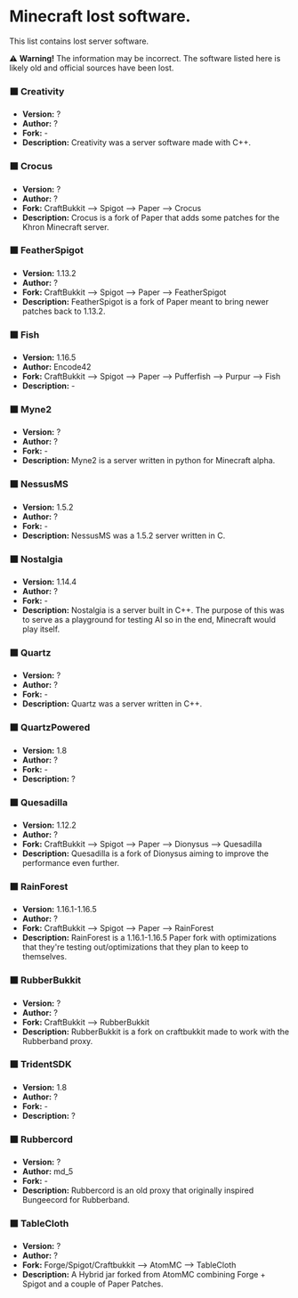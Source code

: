 # Minecraft lost software.
This list contains lost server software.

⚠️ **Warning!** The information may be incorrect. The software listed here is likely old and official sources have been lost.

### ⬛ Creativity
- **Version:** ?
- **Author:** ?
- **Fork:** -
- **Description:** Creativity was a server software made with C++.

### ⬛ Crocus
- **Version:** ?
- **Author:** ?
- **Fork:** CraftBukkit --> Spigot --> Paper --> Crocus
- **Description:** Crocus is a fork of Paper that adds some patches for the Khron Minecraft server.

### ⬛ FeatherSpigot
- **Version:** 1.13.2
- **Author:** ?
- **Fork:** CraftBukkit --> Spigot --> Paper --> FeatherSpigot
- **Description:** FeatherSpigot is a fork of Paper meant to bring newer patches back to 1.13.2.

### ⬛ Fish
- **Version:** 1.16.5
- **Author:** Encode42
- **Fork:** CraftBukkit --> Spigot --> Paper --> Pufferfish --> Purpur --> Fish
- **Description:** -

### ⬛ Myne2
- **Version:** ?
- **Author:** ?
- **Fork:** -
- **Description:** Myne2 is a server written in python for Minecraft alpha.

### ⬛ NessusMS
- **Version:** 1.5.2
- **Author:** ?
- **Fork:** -
- **Description:** NessusMS was a 1.5.2 server written in C.

### ⬛ Nostalgia
- **Version:** 1.14.4
- **Author:** ?
- **Fork:** -
- **Description:** Nostalgia is a server built in C++. The purpose of this was to serve as a playground for testing AI so in the end, Minecraft would play itself.

### ⬛ Quartz
- **Version:** ?
- **Author:** ?
- **Fork:** -
- **Description:** Quartz was a server written in C++.

### ⬛ QuartzPowered
- **Version:** 1.8
- **Author:** ?
- **Fork:** -
- **Description:** ?

### ⬛ Quesadilla
- **Version:** 1.12.2
- **Author:** ?
- **Fork:** CraftBukkit --> Spigot --> Paper --> Dionysus --> Quesadilla
- **Description:** Quesadilla is a fork of Dionysus aiming to improve the performance even further.

### ⬛ RainForest
- **Version:** 1.16.1-1.16.5
- **Author:** ?
- **Fork:** CraftBukkit --> Spigot --> Paper --> RainForest
- **Description:** RainForest is a 1.16.1-1.16.5 Paper fork with optimizations that they're testing out/optimizations that they plan to keep to themselves.

### ⬛ RubberBukkit
- **Version:** ?
- **Author:** ?
- **Fork:** CraftBukkit --> RubberBukkit
- **Description:** RubberBukkit is a fork on craftbukkit made to work with the Rubberband proxy.

### ⬛ TridentSDK
- **Version:** 1.8
- **Author:** ?
- **Fork:** -
- **Description:** ?

### ⬛ Rubbercord
- **Version:** ?
- **Author:** md_5
- **Fork:** -
- **Description:** Rubbercord is an old proxy that originally inspired Bungeecord for Rubberband. 

### ⬛ TableCloth
- **Version:** ?
- **Author:** ?
- **Fork:** Forge/Spigot/Craftbukkit -->  AtomMC --> TableCloth
- **Description:** A Hybrid jar forked from AtomMC combining Forge + Spigot and a couple of Paper Patches.
